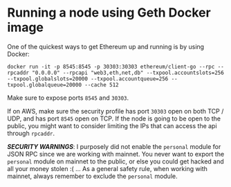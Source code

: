 # Running a node using Geth Docker image

One of the quickest ways to get Ethereum up and running is by using Docker:

```
docker run -it -p 8545:8545 -p 30303:30303 ethereum/client-go --rpc --rpcaddr "0.0.0.0" --rpcapi "web3,eth,net,db" --txpool.accountslots=256 --txpool.globalslots=20000 --txpool.accountqueue=256 --txpool.globalqueue=20000 --cache 512 
```

Make sure to expose ports `8545` and `30303`. 

If on AWS, make sure the security profile has port `30303` open on both TCP / UDP, and has port `8545` open on TCP. If the node is going to be open to the public, you might want to consider limiting the IPs that can access the api through `rpcaddr`.


___SECURITY WARNINGS___: I purposely did not enable the `personal` module for JSON RPC since we are working with mainnet. You never want to export the `personal` module on mainnet to the public, or else you could get hacked and all your money stolen :( ... As a general safety rule, when working with mainnet, always remember to exclude the `personal` module.
